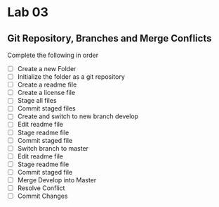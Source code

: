 # Lab 03

## Git Repository, Branches and Merge Conflicts
Complete the following in order

- [ ] Create a new Folder
- [ ] Initialize the folder as a git repository
- [ ] Create a readme file
- [ ] Create a license file
- [ ] Stage all files
- [ ] Commit staged files
- [ ] Create and switch to new branch develop
- [ ] Edit readme file
- [ ] Stage readme file
- [ ] Commit staged file
- [ ] Switch branch to master
- [ ] Edit readme file
- [ ] Stage readme file
- [ ] Commit staged file
- [ ] Merge Develop into Master
- [ ] Resolve Conflict
- [ ] Commit Changes